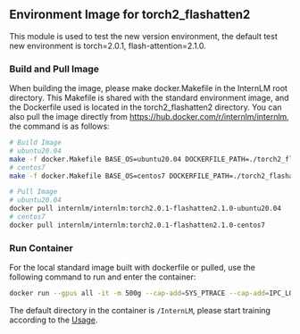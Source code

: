 ## Environment Image for torch2_flashatten2
This module is used to test the new version environment, the default test new environment is torch=2.0.1, flash-attention=2.1.0. 

### Build and Pull Image
When building the image, please make docker.Makefile in the InternLM root directory. This Makefile is shared with the standard environment image, and the Dockerfile used is located in the torch2_flashatten2 directory. You can also pull the image directly from https://hub.docker.com/r/internlm/internlm, the command is as follows:
```bash
# Build Image
# ubuntu20.04
make -f docker.Makefile BASE_OS=ubuntu20.04 DOCKERFILE_PATH=./torch2_flashatten2/Dockerfile-ubuntu PYTORCH_VERSION=2.0.1 TORCHVISION_VERSION=0.15.2 TORCHAUDIO_VERSION=2.0.2 FLASH_ATTEN_VERSION=2.1.0
# centos7
make -f docker.Makefile BASE_OS=centos7 DOCKERFILE_PATH=./torch2_flashatten2/Dockerfile-centos PYTORCH_VERSION=2.0.1 TORCHVISION_VERSION=0.15.2 TORCHAUDIO_VERSION=2.0.2 FLASH_ATTEN_VERSION=2.1.0

# Pull Image
# ubuntu20.04
docker pull internlm/internlm:torch2.0.1-flashatten2.1.0-ubuntu20.04
# centos7
docker pull internlm/internlm:torch2.0.1-flashatten2.1.0-centos7
```

### Run Container
For the local standard image built with dockerfile or pulled, use the following command to run and enter the container:
```bash
docker run --gpus all -it -m 500g --cap-add=SYS_PTRACE --cap-add=IPC_LOCK --shm-size 20g --network=host --name myinternlm internlm/internlm:experiment-torch2.0.1-flashatten2.1.0-centos7 bash
```
The default directory in the container is `/InternLM`, please start training according to the [Usage](../doc/en/usage.md).